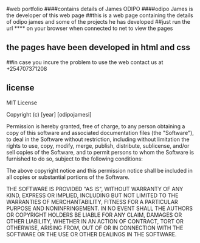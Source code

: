 #web portfolio
####contains details of James ODIPO
####odipo James is the developer of this web page
##this is a web page containing the details of odipo james and some of the projects he has developed
##just run the url **** on your browser when connected to net to view the pages
## the pages have been developed in html and css
##in case you incure the problem to use the web contact us at +254707371208
## license
MIT License

Copyright (c) [year] [odipojamesi]

Permission is hereby granted, free of charge, to any person obtaining a copy
of this software and associated documentation files (the "Software"), to deal
in the Software without restriction, including without limitation the rights
to use, copy, modify, merge, publish, distribute, sublicense, and/or sell
copies of the Software, and to permit persons to whom the Software is
furnished to do so, subject to the following conditions:

The above copyright notice and this permission notice shall be included in all
copies or substantial portions of the Software.

THE SOFTWARE IS PROVIDED "AS IS", WITHOUT WARRANTY OF ANY KIND, EXPRESS OR
IMPLIED, INCLUDING BUT NOT LIMITED TO THE WARRANTIES OF MERCHANTABILITY,
FITNESS FOR A PARTICULAR PURPOSE AND NONINFRINGEMENT. IN NO EVENT SHALL THE
AUTHORS OR COPYRIGHT HOLDERS BE LIABLE FOR ANY CLAIM, DAMAGES OR OTHER
LIABILITY, WHETHER IN AN ACTION OF CONTRACT, TORT OR OTHERWISE, ARISING FROM,
OUT OF OR IN CONNECTION WITH THE SOFTWARE OR THE USE OR OTHER DEALINGS IN THE
SOFTWARE.
